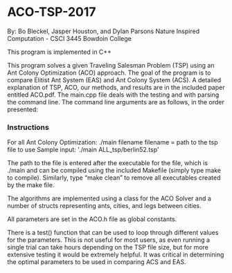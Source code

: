 # ACO-TSP-2017
By: Bo Bleckel, Jasper Houston, and Dylan Parsons
Nature Inspired Computation - CSCI 3445
Bowdoin College

This program is implemented in C++

This program solves a given Traveling Salesman Problem (TSP) using an Ant Colony Optimization (ACO) approach.
The goal of the program is to compare Elitist Ant System (EAS) and Ant Colony System (ACS).
A detailed explanation of TSP, ACO, our methods, and results are in the included paper entitled ACO.pdf.
The main.cpp file deals with the testing and with parsing the command line.
The command line arguments are as follows, in the order presented:

### Instructions
For all Ant Colony Optimization:
./main filename
filename = path to the tsp file to use
Sample input: './main ALL_tsp/berlin52.tsp'

The path to the file is entered after the executable for the file, which is ./main
and can be compiled using the included Makefile (simply type make to compile).
Similarly, type “make clean” to remove all executables created by the make file.

The algorithms are implemented using a class for the ACO Solver and a number of
structs representing ants, cities, and legs between cities.

All parameters are set in the ACO.h file as global constants.

There is a test() function that can be used to loop through different values for
the parameters. This is not useful for most users, as even running a single trial
can take hours depending on the TSP file size, but for more extensive testing it
would be extremely helpful. It was critical in determining the optimal parameters
to be used in comparing ACS and EAS.

